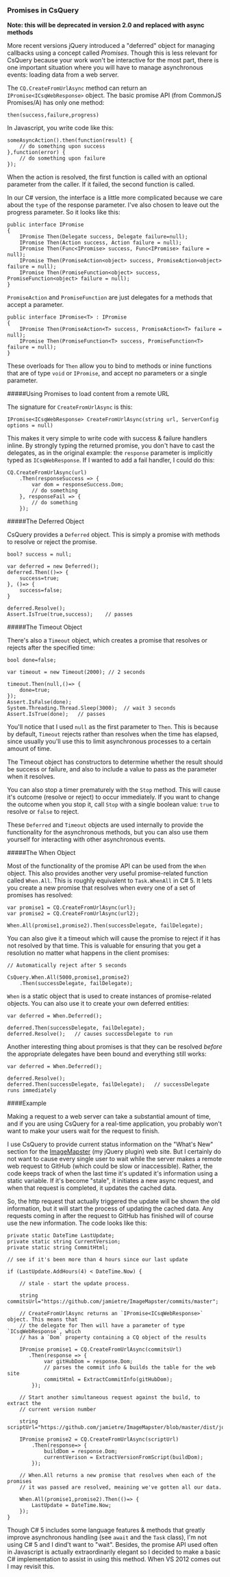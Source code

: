 ### Promises in CsQuery

**Note: this will be deprecated in version 2.0 and replaced with async methods**

More recent versions jQuery introduced a "deferred" object for managing callbacks using a concept called *Promises*. Though this is less relevant for CsQuery because your work won't be interactive for the most part, there is one important situation where you will have to manage asynchronous events: loading data from a web server.

The `CQ.CreateFromUrlAsync` method can return an `IPromise<ICsqWebResponse>` object. The basic promise API (from CommonJS Promises/A) has only one method:

    then(success,failure,progress)

In Javascript, you write code like this:
    
    someAsyncAction().then(function(result) { 
        // do something upon success
    },function(error) {
        // do something upon failure  
    });

When the action is resolved, the first function is called with an optional parameter from the caller. If it failed, the second function is called. 

In our C# version, the interface is a little more complicated because we care about the `type` of the response parameter. I've also chosen to leave out the progress parameter. So it looks like this:

    public interface IPromise
    {
        IPromise Then(Delegate success, Delegate failure=null);
        IPromise Then(Action success, Action failure = null);
        IPromise Then(Func<IPromise> success, Func<IPromise> failure = null);
        IPromise Then(PromiseAction<object> success, PromiseAction<object> failure = null);
        IPromise Then(PromiseFunction<object> success, PromiseFunction<object> failure = null);
    }

`PromiseAction` and `PromiseFunction` are just delegates for a methods that accept a parameter.

    public interface IPromise<T> : IPromise
    {
        IPromise Then(PromiseAction<T> success, PromiseAction<T> failure = null);
        IPromise Then(PromiseFunction<T> success, PromiseFunction<T> failure = null);
    }

These overloads for `Then` allow you to bind to methods or inine functions that are of type `void` or `IPromise`, and accept no parameters or a single parameter.

#####Using Promises to load content from a remote URL

The signature for `CreateFromUrlAsync` is this:

    IPromise<ICsqWebResponse> CreateFromUrlAsync(string url, ServerConfig options = null)

This makes it very simple to write code with success & failure handlers inline. By strongly typing the returned promise, you don't have to cast the delegates, as in the original example: the `response` parameter is implicitly typed as `ICsqWebResponse`. If I wanted to add a fail handler, I could do this:

    CQ.CreateFromUrlAsync(url)
        .Then(responseSuccess => {
            var dom = responseSuccess.Dom;
            // do something
        }, responseFail => {
            // do something
        });

#####The Deferred Object

CsQuery provides a `Deferred` object. This is simply a promise with methods to resolve or reject the promise. 

    bool? success = null;

    var deferred = new Deferred();
    deferred.Then(()=> {
        success=true;
    }, ()=> {
        success=false;
    }

    deferred.Resolve();
    Assert.IsTrue(true,success);    // passes
    
#####The Timeout Object

There's also a `Timeout` object, which creates a promise that resolves or rejects after the specified time:

    bool done=false;
    
    var timeout = new Timeout(2000); // 2 seconds

    timeout.Then(null,()=> {
        done=true;
    });
    Assert.IsFalse(done);
    System.Threading.Thread.Sleep(3000);  // wait 3 seconds
    Assert.IsTrue(done);   // passes

You'll notice that I used `null` as the first parameter to `Then`. This is because by default, `Timeout` rejects rather than resolves when the time has elapsed, since usually you'll use this to limit asynchronous processes to a certain amount of time.

The Timeout object has constructors to determine whether the result should be success or failure, and also to include a value to pass as the parameter when it resolves.

You can also stop a timer prematurely with the `Stop` method. This will cause it's outcome (resolve or reject) to occur immediately. If you want to change the outcome when you stop it, call `Stop` with a single boolean value: `true` to resolve or `false` to reject.

These `Deferred` and `Timeout` objects are used internally to provide the functionality for the asynchronous methods, but you can also use them yourself for interacting with other asynchronous events.

#####The When Object

Most of the functionality of the promise API can be used from the `When` object. This also provides another very useful promise-related function called `When.All`. This is roughly equivalent to `Task.WhenAll` in C# 5. It lets you create a new promise that resolves when every one of a set of promises has resolved:

    var promise1 = CQ.CreateFromUrlAsync(url);
    var promise2 = CQ.CreateFromUrlAsync(url2);

    When.All(promise1,promise2).Then(successDelegate, failDelegate);

You can also give it a timeout which will cause the promise to reject if it has not resolved by that time. This is valuable for ensuring that you get a resolution no matter what happens in the client promises:

    // Automatically reject after 5 seconds

    CsQuery.When.All(5000,promise1,promise2)
        .Then(successDelegate, failDelegate);

`When` is a static object that is used to create instances of promise-related objects. You can also use it to create your own deferred entities:

    var deferred = When.Deferred();
    
    deferred.Then(successDelegate, failDelegate);
    deferred.Resolve();   // causes successDelegate to run

Another interesting thing about promises is that they can be resolved *before* the appropriate delegates have been bound and everything still works:

    var deferred = When.Deferred();

    deferred.Resolve();
    deferred.Then(successDelegate, failDelegate);   // successDelegate runs immediately


####Example

Making a request to a web server can take a substantial amount of time, and if you are using CsQuery for a real-time application, you probably won't want to make your users wait for the request to finish.

I use CsQuery to provide current status information on the "What's New" section for the [ImageMapster](http://www.outsharked.com/imagemapster/) (my jQuery plugin) web site. But I certainly do not want to cause every single user to wait while the server makes a remote web request to GitHub (which could be slow or inaccessible). Rather, the code keeps track of when the last time it's updated it's information using a static variable. If it's become "stale", it initiates a new async request, and when that request is completed, it updates the cached data. 

So, the http request that actually triggered the update will be shown the old information, but it will start the process of updating the cached data. Any requests coming in after the request to GitHub has finished will of course use the new information. The code looks like this:

    private static DateTime LastUpdate;
    private static string CurrentVersion;
    private static string CommitHtml;
    
    // see if it's been more than 4 hours since our last update

    if (LastUpdate.AddHours(4) < DateTime.Now) {

        // stale - start the update process.
    
        string commitsUrl="https://github.com/jamietre/ImageMapster/commits/master";

        // CreateFromUrlAsync returns an `IPromise<ICsqWebResponse>` object. This means that
        // the delegate for Then will have a parameter of type `ICsqWebResponse`, which
        // has a `Dom` property containing a CQ object of the results
		
		IPromise promise1 = CQ.CreateFromUrlAsync(commitsUrl)
           .Then(response => {
	            var gitHubDom = response.Dom;          
                // parses the commit info & builds the table for the web site
                commitHtml = ExtractCommitInfo(gitHubDom);
	        });
 
        // Start another simultaneous request against the build, to extract the
        // current version number

		string scriptUrl="https://github.com/jamietre/ImageMapster/blob/master/dist/jquery.imagemapster.js";

        IPromise promise2 = CQ.CreateFromUrlAsync(scriptUrl)
            .Then(response=> {
	            buildDom = response.Dom;
                currentVerison = ExtractVersionFromScript(buildDom);
            });

        // When.All returns a new promise that resolves when each of the promises
        // it was passed are resolved, meaining we've gotten all our data.

        When.All(promise1,promise2).Then(()=> {
			LastUpdate = DateTime.Now;
        });
    }


Though C# 5 includes some language features & methods that greatly improve asynchronous handling (see `await` and the `Task` class), I'm not using C# 5 and I dind't want to "wait". Besides, the promise API used often in Javascript is actually extraordinarily elegant so I decided to make a basic C# implementation to assist in using this method. When VS 2012 comes out I may revisit this.
